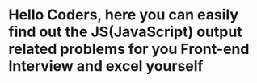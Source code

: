 # Hello Coders, here you can easily find out the JS(JavaScript) output related problems for you Front-end Interview and excel yourself 